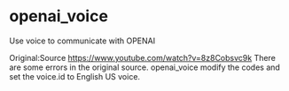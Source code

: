 # openai_voice
Use voice to communicate with OPENAI

Original:Source  https://www.youtube.com/watch?v=8z8Cobsvc9k
There are some errors in the original source. openai_voice modify the codes and set the voice.id to English US voice.

